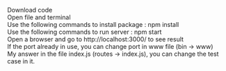 Download code<br />
Open file and terminal<br />
Use the following commands to install package : npm install<br />
Use the following commands to run server : npm start<br />
Open a browser and go to http://localhost:3000/ to see result<br />
If the port already in use, you can change port in www file (bin -> www)<br />
My answer in the file index.js (routes -> index.js), you can change the test case in it.<br />
